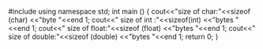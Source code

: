 #include<iostream>
  using namespace std;
  int main () 
  {
  cout<<"size of char:"<<sizeof (char) <<"byte "<<end 1;
  cout<<" size of int :"<<sizeof(int) <<"bytes "<<end 1;
  cout<<" size of float:"<<sizeof (float) <<"bytes "<<end 1;
  cout<<" size of double:"<<sizeof (double) <<"bytes "<<end 1;
  return 0;
  }
